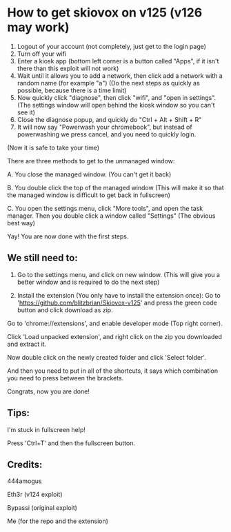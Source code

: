 # How to get skiovox on v125 (v126 may work)
1. Logout of your account (not completely, just get to the login page)
2. Turn off your wifi
3. Enter a kiosk app (bottom left corner is a button called "Apps", if it isn't there than this exploit will not work)
4. Wait until it allows you to add a network, then click add a network with a random name (for example "a")
(Do the next steps as quickly as possible, because there is a time limit)
5. Now quickly click "diagnose", then click "wifi", and "open in settings". (The settings window will open behind the kiosk window so you can't see it)
6. Close the diagnose popup, and quickly do "Ctrl + Alt + Shift + R"
7. It will now say "Powerwash your chromebook", but instead of powerwashing we press cancel, and you need to quickly login.

(Now it is safe to take your time)

There are three methods to get to the unmanaged window:

A. You close the managed window. (You can't get it back)

B. You double click the top of the managed window (This will make it so that the managed window is difficult to get back in fullscreen)

C. You open the settings menu, click "More tools", and open the task manager. Then you double click a window called "Settings" (The obvious best way)


Yay! You are now done with the first steps.

## We still need to:
1. Go to the settings menu, and click on new window. (This will give you a better window and is required to do the next step)

2. Install the extension (You only have to install the extension once):
Go to 'https://github.com/blitzbrian/Skiovox-v125' and press the green code button and click download as zip.

Go to 'chrome://extensions', and enable developer mode (Top right corner).

Click 'Load unpacked extension', and right click on the zip you downloaded and extract it.

Now double click on the newly created folder and click 'Select folder'.

And then you need to put in all of the shortcuts, it says which combination you need to press between the brackets.


Congrats, now you are done!

## Tips:
I'm stuck in fullscreen help!

Press 'Ctrl+T' and then the fullscreen button.

## Credits:
444amogus

Eth3r (v124 exploit)

Bypassi (original exploit)

Me (for the repo and the extension)

